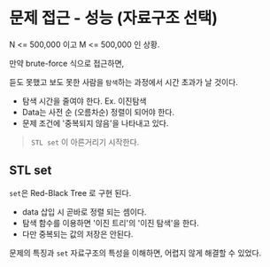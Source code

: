 # 문제 접근 - 성능 (자료구조 선택)

N <= 500,000 이고 M <= 500,000 인 상황.

만약 brute-force 식으로 접근하면,

듣도 못했고 보도 못한 사람을 `탐색`하는 과정에서 시간 초과가 날 것이다.

- 탐색 시간을 줄여야 한다. Ex. 이진탐색
- Data는 사전 순 (오름차순) 정렬이 되어야 한다.
- 문제 조건에 '중복되지 않음'을 나타내고 있다.

> `STL set` 이 아른거리기 시작한다.

## STL set

`set`은 Red-Black Tree 로 구현 된다.
- data 삽입 시 곧바로 정렬 되는 셈이다.
- 탐색 함수를 이용하면 '이진 트리'의 '이진 탐색'을 한다.
- 다만 중복되는 값의 저장은 안된다.

문제의 특징과 `set` 자료구조의 특성을 이해하면, 어렵지 않게 해결할 수 있었다.
